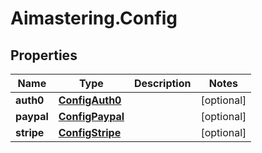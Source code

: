 # Aimastering.Config

## Properties
Name | Type | Description | Notes
------------ | ------------- | ------------- | -------------
**auth0** | [**ConfigAuth0**](ConfigAuth0.md) |  | [optional] 
**paypal** | [**ConfigPaypal**](ConfigPaypal.md) |  | [optional] 
**stripe** | [**ConfigStripe**](ConfigStripe.md) |  | [optional] 



